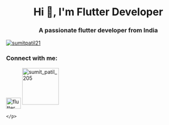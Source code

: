 <!doctype html>
<html>
<head>
  
</head>  

<body>
    <h1 align="center">Hi 👋, I'm Flutter Developer</h1>
    <h3 align="center">A passionate flutter developer from India</h3>
    <p align="left"> <a href="https://github.com/ryo-ma/github-profile-trophy"><img src="https://github-profile-trophy.vercel.app/?username=sumitpatil21" alt="sumitpatil21" /></a> </p>
   <img src="https://cdn.dribbble.com/users/1162077/screenshots/3848914/programmer.gif" alt="" img align="right">
    <h3 align="left">Connect with me:</h3>
    <p align="left">
    <a href="https://dev.to/flutter" target="blank"><img align="center" src="https://raw.githubusercontent.com/rahuldkjain/github-profile-readme-generator/master/src/images/icons/Social/devto.svg" alt="flutter" height="30" width="40" /></a>
    <a href="https://instagram.com/sumit_patil_205" target="blank">
      <img  src="https://raw.githubusercontent.com/rahuldkjain/github-profile-readme-generator/master/src/images/icons/Social/instagram.svg" alt="sumit_patil_205" width="100px"></a>
      
    </p>

</body>
</p>
</html>
